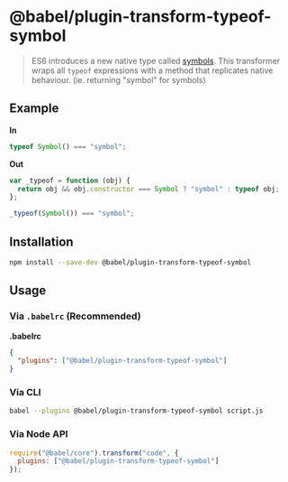 # @babel/plugin-transform-typeof-symbol

> ES6 introduces a new native type called [symbols](https://babeljs.io/learn-es2015/#ecmascript-2015-features-symbols). This transformer wraps all `typeof` expressions with a method that replicates native behaviour. (ie. returning "symbol" for symbols)

## Example

**In**

```javascript
typeof Symbol() === "symbol";
```

**Out**

```javascript
var _typeof = function (obj) {
  return obj && obj.constructor === Symbol ? "symbol" : typeof obj;
};

_typeof(Symbol()) === "symbol";
```

## Installation

```sh
npm install --save-dev @babel/plugin-transform-typeof-symbol
```

## Usage

### Via `.babelrc` (Recommended)

**.babelrc**

```json
{
  "plugins": ["@babel/plugin-transform-typeof-symbol"]
}
```

### Via CLI

```sh
babel --plugins @babel/plugin-transform-typeof-symbol script.js
```

### Via Node API

```javascript
require("@babel/core").transform("code", {
  plugins: ["@babel/plugin-transform-typeof-symbol"]
});
```
